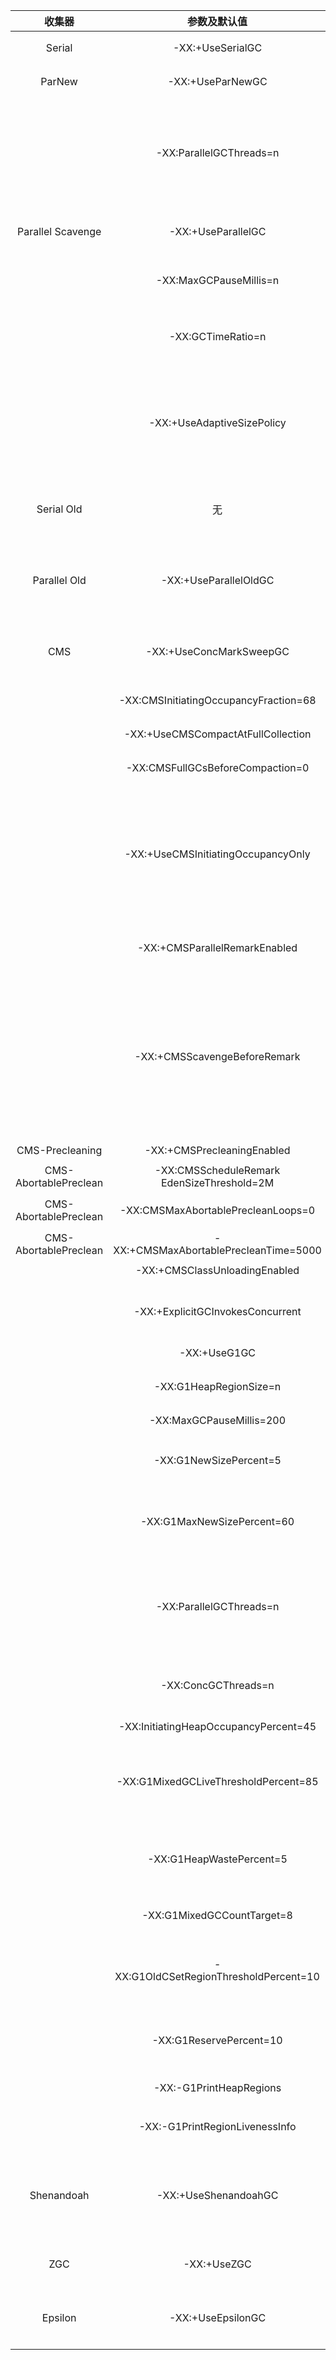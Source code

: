 |        收集器         |  参数及默认值         |      备注           |
| :------------: | :------------: | :----------------------: |
|        Serial         |              -XX:+UseSerialGC              | 虚拟机在Client模式下的默认值,开启后,使用 Serial + Serial Old 的组合 |
|        ParNew         |              -XX:+UseParNewGC              |            开启后,使用ParNew + Serial Old的组合             |
|                       |          -XX:ParallelGCThreads=n           | 设置垃圾收集器在并行阶段使用的垃圾收集线程数,当逻辑处理器数量小于8时,n的值与逻辑处理器数量相同;如果逻辑处理器数量大于8个,则n的值大约为逻辑处理器数量的5/8,大多数情况下是这样,除了较大的SPARC系统,其中n的值约为逻辑处理器的5/16. |
|   Parallel Scavenge   |             -XX:+UseParallelGC             | 虚拟机在Server模式下的默认值,开启后,使用 Parallel Scavenge + Serial Old的组合 |
|                       |           -XX:MaxGCPauseMillis=n           | 收集器尽可能保证单次内存回收停顿的时间不超过这个值,但是并不保证不超过该值 |
|                       |             -XX:GCTimeRatio=n              | 设置吞吐量的大小,取值范围0-100,假设 GCTimeRatio 的值为 n,那么系统将花费不超过 1/(1+n) 的时间用于垃圾收集 |
|                       |         -XX:+UseAdaptiveSizePolicy         | 开启后,无需人工指定新生代的大小（-Xmn）、 Eden和Survisor的比例（-XX:SurvivorRatio）以及晋升老年代对象的年龄（-XX:PretenureSizeThreshold）等参数,收集器会根据当前系统的运行情况自动调整 |
|      Serial Old       |                     无                     | Serial Old是Serial的老年代版本,主要用于 Client 模式下的老生代收集,同时也是 CMS 在发生 Concurrent Mode Failure时的后备方案 |
|     Parallel Old      |           -XX:+UseParallelOldGC            | 开启后,使用Parallel Scavenge + Parallel Old的组合.Parallel Old是Parallel Scavenge的老年代版本,在注重吞吐量和 CPU 资源敏感的场合,可以优先考虑这个组合 |
|          CMS          |          -XX:+UseConcMarkSweepGC           | 开启后,使用ParNew + CMS的组合；Serial Old收集器将作为CMS收集器出现 Concurrent Mode Failure 失败后的后备收集器使用 |
|                       |   -XX:CMSInitiatingOccupancyFraction=68    |   CMS 收集器在老年代空间被使用多少后触发垃圾收集,默认68%    |
|                       |     -XX:+UseCMSCompactAtFullCollection     |     在完成垃圾收集后是否要进行一次内存碎片整理,默认开启     |
|                       |      -XX:CMSFullGCsBeforeCompaction=0      |      在进行若干次Full GC后就进行一次内存碎片整理,默认0      |
|                       |     -XX:+UseCMSInitiatingOccupancyOnly     | 允许使用占用值作为启动CMS收集器的唯一标准,一般和CMSFullGCsBeforeCompaction配合使用.如果开启,那么当CMSFullGCsBeforeCompaction达到阈值就开始GC,如果关闭,那么JVM仅在第一次使用CMSFullGCsBeforeCompaction的值,后续则自动调整,默认关闭. |
|                       |       -XX:+CMSParallelRemarkEnabled        | 重新标记阶段并行执行,使用此参数可降低标记停顿,默认打开（仅适用于ParNewGC） |
|                       |        -XX:+CMSScavengeBeforeRemark        | 开启或关闭在CMS重新标记阶段之前的清除（YGC）尝试.新生代里一部分对象会作为GC Roots,让CMS在重新标记之前,做一次YGC,而YGC能够回收掉新生代里大多数对象,这样就可以减少GC Roots的开销.因此,打开此开关,可在一定程度上降低CMS重新标记阶段的扫描时间,当然,开启此开关后,YGC也会消耗一些时间.PS. 开启此开关并不保证在标记阶段前一定会进行清除操作,生产环境建议开启,默认关闭. |
|    CMS-Precleaning    |         -XX:+CMSPrecleaningEnabled         |                 是否启用并发预清理,默认开启                 |
| CMS-AbortablePreclean | -XX:CMSScheduleRemark EdenSizeThreshold=2M | 如果伊甸园的内存使用超过该值,才可能进入“并发可中止的预清理”这个阶段 |
| CMS-AbortablePreclean |     -XX:CMSMaxAbortablePrecleanLoops=0     |   “并发可终止的预清理阶段”的循环次数,默认0,表示不做限制    |
| CMS-AbortablePreclean |   -XX:+CMSMaxAbortablePrecleanTime=5000    |            “并发可终止的预清理”阶段持续的最大时间            |
|                       |       -XX:+CMSClassUnloadingEnabled        |             使用CMS时,是否启用类卸载,默认开启              |
|                       |      -XX:+ExplicitGCInvokesConcurrent      | 显示调用System.gc()会触发Full GC,会有Stop The World,开启此参数后,可让System.gc()触发的垃圾回收变成一次普通的CMS GC. |
|                       |                -XX:+UseG1GC                |                         使用G1收集器                         |
|                       |           -XX:G1HeapRegionSize=n           | 设置每个region的大小,该值为2的幂,范围为1MB到32MB,如不指定G1会根据堆的大小自动决定 |
|                       |          -XX:MaxGCPauseMillis=200          |             设置最大停顿时间,默认值为200毫秒.              |
|                       |           -XX:G1NewSizePercent=5           | 设置年轻代占整个堆的最小百分比,默认值是5,这是个实验参数.需用-XX:+UnlockExperimentalVMOptions解锁试验参数后,才能使用该参数. |
|                       |         -XX:G1MaxNewSizePercent=60         | 设置年轻代占整个堆的最大百分比,默认值是60,这是个实验参数.需用-XX:+UnlockExperimentalVMOptions解锁试验参数后,才能使用该参数. |
|                       |          -XX:ParallelGCThreads=n           | 设置垃圾收集器在并行阶段使用的垃圾收集线程数,当逻辑处理器数量小于8时,n的值与逻辑处理器数量相同；如果逻辑处理器数量大于8个,则n的值大约为逻辑处理器数量的5/8,大多数情况下是这样,除了较大的SPARC系统,其中n的值约为逻辑处理器的5/16. |
|                       |            -XX:ConcGCThreads=n             | 设置垃圾收集器并发阶段使用的线程数量,设置n大约为ParallelGCThreads的1/4. |
|                       |   -XX:InitiatingHeapOccupancyPercent=45    |      老年代大小达到该阈值,就触发Mixed GC,默认值为45.      |
|                       |    -XX:G1MixedGCLiveThresholdPercent=85    | Region中的对象,活跃度低于该阈值,才可能被包含在Mixed GC收集周期中,默认值为85,这是个实验参数.需用-XX:+UnlockExperimentalVMOptions解锁试验参数后,才能使用该参数. |
|                       |          -XX:G1HeapWastePercent=5          | 设置浪费的堆内存百分比,当可回收百分比小于浪费百分比时,JVM就不会启动Mixed GC,从而避免昂贵的GC开销.此参数相当于用来设置允许垃圾对象占用内存的最大百分比. |
|                       |         -XX:G1MixedGCCountTarget=8         | 设置在标记周期完成之后,最多执行多少次Mixed GC,默认值为8.  |
|                       |   -XX:G1OldCSetRegionThresholdPercent=10   | 设置在一次Mixed GC中被收集的老年代的比例上限,默认值是Java堆的10%,这是个实验参数.需用-XX:+UnlockExperimentalVMOptions解锁试验参数后,才能使用该参数. |
|                       |          -XX:G1ReservePercent=10           | 设置预留空闲内存百分比,虚拟机会保证Java堆有这么多空间可用,从而防止对象晋升时无空间可用而失败,默认值为Java堆的10％. |
|                       |          -XX:-G1PrintHeapRegions           |           输出Region被分配和回收的信息,默认false            |
|                       |       -XX:-G1PrintRegionLivenessInfo       | 在清理阶段的并发标记环节,输出堆中的所有Regions的活跃度信息,默认false |
|      Shenandoah       |            -XX:+UseShenandoahGC            | 使用UseShenandoahGC,这是个实验参数,需用-XX:+UnlockExperimentalVMOptions解锁试验参数后,才能使用该参数；另外该参数只能在Open JDK中使用,Oracle JDK无法使用 |
|          ZGC          |                -XX:+UseZGC                 | 使用ZGC,这是个实验参数,需用-XX:+UnlockExperimentalVMOptions解锁试验参数后,才能使用该参数; |
|        Epsilon        |             -XX:+UseEpsilonGC              | 使用EpsilonGC,这是个实验参数,需用-XX:+UnlockExperimentalVMOptions解锁试验参数后,才能使用该参数 |